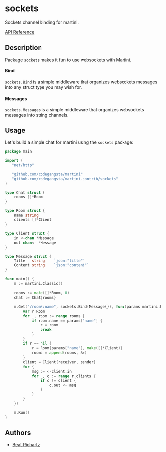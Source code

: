 # sockets

Sockets channel binding for martini.

[API Reference](http://godoc.org/github.com/codegangsta/martini-contrib/sockets)



## Description

Package `sockets` makes it fun to use websockets with Martini.

#### Bind

`sockets.Bind` is a simple middleware that organizes websockets messages into any struct type you may wish for.

#### Messages

`sockets.Messages` is a simple middleware that organizes websockets messages into string channels.

## Usage

Let's build a simple chat for martini using the `sockets` package:

```go
package main

import (
   "net/http"
   
   "github.com/codegangsta/martini"
   "github.com/codegangsta/martini-contrib/sockets"
)

type Chat struct {
	rooms []*Room
}

type Room struct {
	name string
	clients []*Client
}

type Client struct {
	in <-chan *Message
	out chan<- *Message
}

type Message struct {
	Title   string    `json:"title"`
	Content string    `json:"content"`
}

func main() {
	m := martini.Classic()
	
	rooms := make([]*Room, 0)
	chat := Chat{rooms}
	
	m.Get("/room/:name", sockets.Bind(Message{}), func(params martini.Params, receiver <-chan *Message, sender chan<- *Message) {
		var r Room
		for _, room := range rooms {
			if room.name == params["name"] {
				r = room
				break
			}
		}
		if r == nil {
			r = Room{params["name"], make([]*Client)}
			rooms = append(rooms, &r)
		}
		client = Client{receiver, sender}
		for {
			msg := <-client.in
			for _, c := range r.clients {
				if c != client {
					c.out <- msg
				}
			}
		}
	})

	m.Run()
}
```

## Authors

* [Beat Richartz](https://github.com/beatrichartz)
